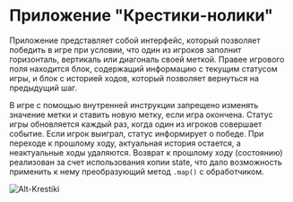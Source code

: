 # Приложение "Крестики-нолики"

Приложение представляет собой интерфейс, который позволяет победить в игре при условии, что один из игроков заполнит горизонталь, вертикаль или диагональ своей меткой. Правее игрового поля находится блок, содержащий информацию с текущим статусом игры, и блок с историей ходов, который позволяет вернуться на предыдущий шаг.

В игре с помощью внутренней инструкции запрещено изменять значение метки и ставить новую метку, если игра окончена. Статус игры обновляется каждый раз, когда один из игроков совершает событие. Если игрок выиграл, статус информирует о победе. При переходе к прошлому ходу, актуальная история остается, а неактуальные ходы удаляются. Возврат к прошлому ходу (состоянию) реализован за счет использования копии state, что дало возможность применить к нему преобразующий метод ```.map()``` с обработчиком.

![Alt-Krestiki](https://s7.gifyu.com/images/React-App.gif "Krestiki")
